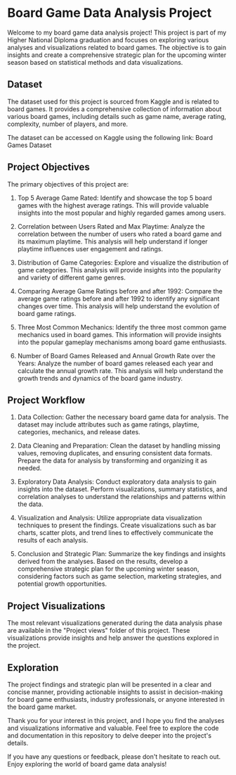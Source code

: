 # Board Game Data Analysis Project

Welcome to my board game data analysis project! This project is part of my Higher National Diploma graduation and focuses on exploring various analyses and visualizations related to board games. The objective is to gain insights and create a comprehensive strategic plan for the upcoming winter season based on statistical methods and data visualizations.

## Dataset

The dataset used for this project is sourced from Kaggle and is related to board games. It provides a comprehensive collection of information about various board games, including details such as game name, average rating, complexity, number of players, and more.

The dataset can be accessed on Kaggle using the following link: Board Games Dataset

## Project Objectives

The primary objectives of this project are:

1. Top 5 Average Game Rated: Identify and showcase the top 5 board games with the highest average ratings. This will provide valuable insights into the most popular and highly regarded games among users.

2. Correlation between Users Rated and Max Playtime: Analyze the correlation between the number of users who rated a board game and its maximum playtime. This analysis will help understand if longer playtime influences user engagement and ratings.

3. Distribution of Game Categories: Explore and visualize the distribution of game categories. This analysis will provide insights into the popularity and variety of different game genres.

4. Comparing Average Game Ratings before and after 1992: Compare the average game ratings before and after 1992 to identify any significant changes over time. This analysis will help understand the evolution of board game ratings.

5. Three Most Common Mechanics: Identify the three most common game mechanics used in board games. This information will provide insights into the popular gameplay mechanisms among board game enthusiasts.

6. Number of Board Games Released and Annual Growth Rate over the Years: Analyze the number of board games released each year and calculate the annual growth rate. This analysis will help understand the growth trends and dynamics of the board game industry.

## Project Workflow

1. Data Collection: Gather the necessary board game data for analysis. The dataset may include attributes such as game ratings, playtime, categories, mechanics, and release dates.

2. Data Cleaning and Preparation: Clean the dataset by handling missing values, removing duplicates, and ensuring consistent data formats. Prepare the data for analysis by transforming and organizing it as needed.

3. Exploratory Data Analysis: Conduct exploratory data analysis to gain insights into the dataset. Perform visualizations, summary statistics, and correlation analyses to understand the relationships and patterns within the data.

4. Visualization and Analysis: Utilize appropriate data visualization techniques to present the findings. Create visualizations such as bar charts, scatter plots, and trend lines to effectively communicate the results of each analysis.

5. Conclusion and Strategic Plan: Summarize the key findings and insights derived from the analyses. Based on the results, develop a comprehensive strategic plan for the upcoming winter season, considering factors such as game selection, marketing strategies, and potential growth opportunities.

## Project Visualizations

The most relevant visualizations generated during the data analysis phase are available in the "Project views" folder of this project. These visualizations provide insights and help answer the questions explored in the project.

## Exploration

The project findings and strategic plan will be presented in a clear and concise manner, providing actionable insights to assist in decision-making for board game enthusiasts, industry professionals, or anyone interested in the board game market.

Thank you for your interest in this project, and I hope you find the analyses and visualizations informative and valuable. Feel free to explore the code and documentation in this repository to delve deeper into the project's details.

If you have any questions or feedback, please don't hesitate to reach out. Enjoy exploring the world of board game data analysis!
